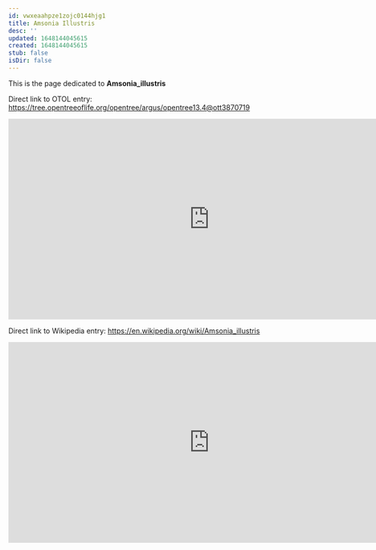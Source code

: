 ```yaml
---
id: vwxeaahpze1zojc0144hjg1
title: Amsonia Illustris
desc: ''
updated: 1648144045615
created: 1648144045615
stub: false
isDir: false
---
```

This is the page dedicated to **Amsonia_illustris**


Direct link to OTOL entry: https://tree.opentreeoflife.org/opentree/argus/opentree13.4@ott3870719



<html>
    <body>
    <iframe src="https://tree.opentreeoflife.org/opentree/argus/opentree13.4@ott3870719"
    width="800" height="400" frameborder="0" allowfullscreen> </iframe>
    </body>
</html>
    


Direct link to Wikipedia entry: https://en.wikipedia.org/wiki/Amsonia_illustris



<html>
    <body>
    <iframe src="https://en.wikipedia.org/wiki/Amsonia_illustris"
    width="800" height="400" frameborder="0" allowfullscreen> </iframe>
    </body>
</html>
    
